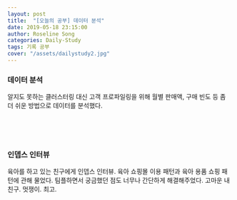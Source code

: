 ```yaml
---
layout: post
title:  "[오늘의 공부] 데이터 분석"
date: 2019-05-18 23:15:00
author: Roseline Song
categories: Daily-Study
tags: 기록 공부
cover: "/assets/dailystudy2.jpg"
---
```


###  데이터 분석​

알지도 못하는 클러스터링 대신 고객 프로파일링을 위해 월별 판매액, 구매 빈도 등 좀 더 쉬운 방법으로 데이터를 분석했다. 

<br>​
<br>​

###  인뎁스 인터뷰​

육아를 하고 있는 친구에게 인뎁스 인터뷰. 육아 쇼핑몰 이용 패턴과 육아 용품 쇼핑 패턴에 관해 물었다. 팀플하면서 궁금했던 점도 너무나 간단하게 해결해주었다. 고마운 내 친구. 멋쟁이. 최고. 

<br>​
<br>​
